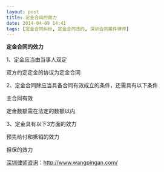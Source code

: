 ```yaml
---
layout: post
title: 定金合同的效力
date: 2014-04-09 14:41
tags: [定金合同纠纷, 定金合同违约, 深圳合同案件律师]
---
```

<strong>定金合同的效力</strong>

1、定金应当由当事人双定

双方约定定金的协议为定金合同

2、定金合同除应当具备合同有效成立的条件，还需具有以下条件

主合同有效

定金数额需在法定的数额以内

3、定金具有以下3方面的效力

预先给付和抵销的效力

担保的效力

<a href="http://www.wangpingan.com/">深圳律师咨询</a>：<a href="http://www.wangpingan.com/">http://www.wangpingan.com/</a>

